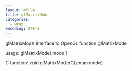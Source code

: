 ```yaml
---
layout: mfile
title: glMatrixMode
categories:
  - wrap
encoding: UTF-8
---
```


glMatrixMode  Interface to OpenGL function glMatrixMode

usage:  glMatrixMode( mode )

C function:  void glMatrixMode(GLenum mode)